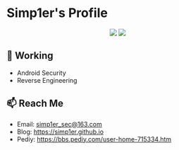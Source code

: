# Simp1er's Profile

<p align="center">
  <img src ="https://github-readme-stats.vercel.app/api?username=Simp1er&show_icons=true&hide_border=true&theme=graywhite&include_all_commits=true&count_private=true">
  <img src ="https://github-readme-stats.vercel.app/api/top-langs/?username=Simp1er&layout=compact&hide_border=true&langs_count=10&theme=graywhite&include_all_commits=true&count_private=true">
</p>

## 🔭 Working

- Android Security
- Reverse Engineering

## 📫 Reach Me

- Email: simp1er_sec@163.com
- Blog: https://simp1er.github.io
- Pediy: https://bbs.pediy.com/user-home-715334.htm


<!--
**Simp1er/Simp1er** is a ✨ _special_ ✨ repository because its `README.md` (this file) appears on your GitHub profile.

Here are some ideas to get you started:

- 🔭 I’m currently working on ...
- 🌱 I’m currently learning ...
- 👯 I’m looking to collaborate on ...
- 🤔 I’m looking for help with ...
- 💬 Ask me about ...
- 📫 How to reach me: ...
- 😄 Pronouns: ...
- ⚡ Fun fact: ...
-->
